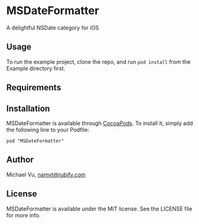 # MSDateFormatter

A delightful NSDate category for iOS

## Usage

To run the example project, clone the repo, and run `pod install` from the Example directory first.

## Requirements

## Installation

MSDateFormatter is available through [CocoaPods](http://cocoapods.org). To install
it, simply add the following line to your Podfile:

    pod "MSDateFormatter"

## Author

Michael Vu, namvt@rubify.com

## License

MSDateFormatter is available under the MIT license. See the LICENSE file for more info.

